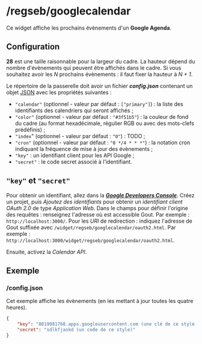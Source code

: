 # /regseb/googlecalendar

Ce widget affiche les prochains évènements d'un **Google Agenda**.

## Configuration

**28** est une taille raisonnable pour la largeur du cadre. La hauteur dépend
du nombre d'évènements qui peuvent être affichés dans le cadre. Si vous
souhaitez avoir les *N* prochains évènements : il faut fixer la hauteur à
*N + 1*.

Le répertoire de la passerelle doit avoir un fichier ***config.json***
contenant un objet [JSON](http://www.json.org "JavaScript Object Notation")
avec les propriétés suivantes :

- `"calendar"` (optionnel - valeur par défaut : `["primary"]`) : la liste des
  identifiants des calendriers qui seront affichés ;
- `"color"` (optionnel - valeur par défaut : `"#3f51b5"`) : la couleur de fond
  du cadre (au format hexadécimale, régulier RGB ou avec des mots-clefs
  prédéfinis) ;
- `"index`" (optionnel - valeur par défaut : `"0"`) : TODO ;
- `"cron"` (optionnel - valeur par défaut : `"0 */4 * * *"`) : la notation cron
  indiquant la fréquence de mise à jour des évènements ;
- `"key"` : un identifiant client pour les API Google ;
- `"secret"` : le code secret associé à l'identifiant.

## `"key"` et `"secret"`

Pour obtenir un identifiant, allez dans la
***[Google Developers Console](//console.developers.google.com/)***. Créez un
projet, puis *Ajoutez des identifiants* pour obtenir un *identifiant client
OAuth 2.0* de type *Application Web*. Dans le champs pour définir l'origine des
requêtes : renseignez l'adresse où est accessible Gout. Par exemple :
`http://localhost:3000/`. Pour les *URI* de redirection : indiquez l'adresse de
Gout suffixée avec `/widget/regseb/googlecalendar/oauth2.html`. Par exemple :
`http://localhost:3000/widget/regseb/googlecalendar/oauth2.html`.

Ensuite, activez la *Calendar API*.

## Exemple

### /config.json

Cet exemple affiche les évènements (en les mettant à jour toutes les quatre
heures).

```JSON
{
    "key": "8819981768.apps.googleusercontent.com (une clé de ce style)",
    "secret": "sdlkfjaskd (un code de ce style)"
}
```
